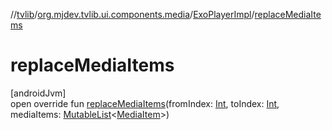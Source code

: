 //[tvlib](../../../index.md)/[org.mjdev.tvlib.ui.components.media](../index.md)/[ExoPlayerImpl](index.md)/[replaceMediaItems](replace-media-items.md)

# replaceMediaItems

[androidJvm]\
open override fun [replaceMediaItems](replace-media-items.md)(fromIndex: [Int](https://kotlinlang.org/api/latest/jvm/stdlib/kotlin/-int/index.html), toIndex: [Int](https://kotlinlang.org/api/latest/jvm/stdlib/kotlin/-int/index.html), mediaItems: [MutableList](https://kotlinlang.org/api/latest/jvm/stdlib/kotlin.collections/-mutable-list/index.html)&lt;[MediaItem](https://developer.android.com/reference/kotlin/androidx/media3/common/MediaItem.html)&gt;)
